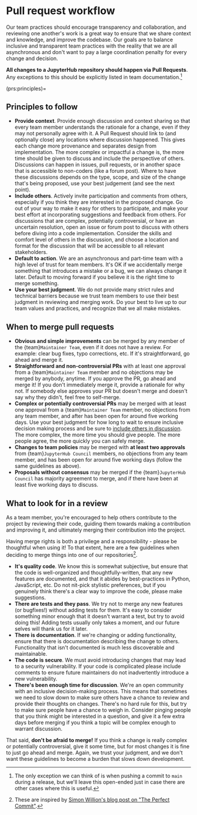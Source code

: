 # Pull request workflow

Our team practices should encourage transparency and collaboration, and reviewing one another's work is a great way to ensure that we share context and knowledge, and improve the codebase.
Our goals are to balance inclusive and transparent team practices with the reality that we are all asynchronous and don't want to pay a large coordination penalty for every change and decision.

**All changes to a JupyterHub repository should happen via Pull Requests**.
Any exceptions to this should be explicitly listed in team documentation.[^1]

[^1]: The only exception we can think of is when pushing a commit to `main` during a release, but we'll leave this open-ended just in case there are other cases where this is useful.

(prs:principles)=
## Principles to follow

- **Provide context**.
  Provide enough discussion and context sharing so that every team member understands the rationale for a change, even if they may not personally agree with it.
  A Pull Request should link to (and optionally close) any locations where discussion happened.
  This gives each change more provenance and separates design from implementation.
  The more complex or impactful a change is, the more time should be given to discuss and include the perspective of others.
  Discussions can happen in issues, pull requests, or in another space that is accessible to non-coders (like a forum post).
  Where to have these discussions depends on the type, scope, and size of the change that's being proposed, use your best judgement (and see the next point).
- **Include others**.
  Actively invite participation and comments from others, especially if you think they are interested in the proposed change.
  Go out of your way to make it easy for others to participate, and make your best effort at incorporating suggestions and feedback from others.
  For discussions that are complex, potentially controversial, or have an uncertain resolution, open an issue or forum post to discuss with others before diving into a code implementation.
  Consider the skills and comfort level of others in the discussion, and choose a location and format for the discussion that will be accessible to all relevant stakeholders.
- **Default to action**.
  We are an asynchronous and part-time team with a high level of trust for team members.
  It's OK if we accidentally merge something that introduces a mistake or a bug, we can always change it later.
  Default to moving forward if you believe it is the right time to merge something.
- **Use your best judgment**.
  We do not provide many strict rules and technical barriers because we trust team members to use their best judgment in reviewing and merging work.
  Do your best to live up to our team values and practices, and recognize that we all make mistakes.

## When to merge pull requests

- **Obvious and simple improvements** can be merged by any member of the {team}`Maintainer Team`, even if it does not have a review.
  For example: clear bug fixes, typo corrections, etc.
  If it's straightforward, go ahead and merge it.
- **Straightforward and non-controversial PRs** with at least one approval from a {team}`Maintainer Team` member and no objections may be merged by anybody, anytime.
  If you approve the PR, go ahead and merge it!
  If you don't immediately merge it, provide a rationale for why not.
  If somebody else approves your PR but doesn't merge and doesn't say why they didn't, feel free to self-merge.
- **Complex or potentially controversial PRs** may be merged with at least one approval from a {team}`Maintainer Team` member, no objections from any team member, and after has been open for around five working days.
  Use your best judgment for how long to wait to ensure inclusive decision making process and be sure to [include others in discussion](prs:principles).
  The more complex, the more time you should give people.
  The more people agree, the more quickly you can safely merge.
- **Changes to team policies** may be merged with **at least two approvals** from {team}`JupyterHub Council` members, no objections from any team member, and has been open for around five working days (follow the same guidelines as above).
- **Proposals without consensus** may be merged if the {team}`JupyterHub Council` has majority agreement to merge, and if there have been at least five working days to discuss.

## What to look for in a review

As a team member, you're encouraged to help others contribute to the project
by reviewing their code, guiding them towards making a contribution and
improving it, and ultimately merging their contribution into the project.

Having merge rights is both a privilege and a responsibility - please be
thoughtful when using it! To that extent, here are a few guidelines when
deciding to merge things into one of our repositories[^pc].

[^pc]: These are inspired by [Simon Willion's blog post on "The Perfect Commit"](https://simonwillison.net/2022/Oct/29/the-perfect-commit/).

- **It's quality code**.
  We know this is somewhat subjective, but ensure that the code is well-organized and thoughtfully-written, that any new features are documented, and that it abides by best-practices in Python, JavaScript, etc.
  Do not nit-pick stylistic preferences, but if you genuinely think there's a clear way to improve the code, please make suggestions.
- **There are tests and they pass**.
  We try not to merge any new features (or bugfixes!) without adding tests for them.
  It's easy to consider something minor enough that it doesn't warrant a test, but try to avoid doing this!
  Adding tests usually only takes a moment, and our future selves will thank
  us for it later.
- **There is documentation**.
  If we're changing or adding functionality, ensure that there is documentation describing the change to others.
  Functionality that isn't documented is much less discoverable and maintainable.
- **The code is secure**.
  We must avoid introducing changes that may lead to a security vulnerability.
  If your code is complicated please include comments to ensure future maintainers do not inadvertently introduce a new vulnerability.
- **There's been enough time for discussion**.
  We're an open community with an inclusive decision-making process.
  This means that sometimes we need to slow down to make sure others have a chance to  review and provide their thoughts on changes.
  There's no hard rule for this, but try to make sure people have a chance to weigh in.
  Consider pinging people that you think might be interested in a question, and give it a few extra days before merging if you think a topic will be complex enough to warrant discussion.

That said, **don't be afraid to merge!**
If you think a change is really complex or potentially controversial, give it some time, but for most changes it is fine to just go ahead and merge.
Again, we trust your judgment, and we don't want these guidelines to become a burden that slows down development.
